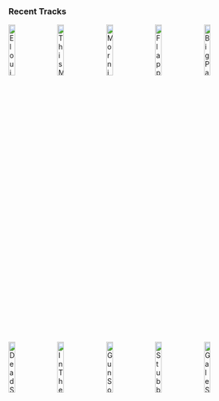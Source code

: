 ### Recent Tracks
[<img src='https://lastfm.freetls.fastly.net/i/u/300x300/ae95e86980e844d7c4172276a8acebd7.png' width='16%' height='16%' alt='Elouise'>](https://www.last.fm/music/the%2blumineers/_/elouise)&nbsp;&nbsp;&nbsp;&nbsp;[<img src='https://lastfm.freetls.fastly.net/i/u/300x300/911157b97b3b7d9c045152edcbe6b7ed.png' width='16%' height='16%' alt='This Must be the Place (Naïve Melody)'>](https://www.last.fm/music/the%2blumineers/_/this%2bmust%2bbe%2bthe%2bplace%2b%2528na%25c3%25afve%2bmelody%2529)&nbsp;&nbsp;&nbsp;&nbsp;[<img src='https://lastfm.freetls.fastly.net/i/u/300x300/d729c74038524c40b775b11d3a51855d.png' width='16%' height='16%' alt='Morning Song'>](https://www.last.fm/music/the%2blumineers/_/morning%2bsong)&nbsp;&nbsp;&nbsp;&nbsp;[<img src='https://lastfm.freetls.fastly.net/i/u/300x300/d729c74038524c40b775b11d3a51855d.png' width='16%' height='16%' alt='Flapper Girl'>](https://www.last.fm/music/the%2blumineers/_/flapper%2bgirl)&nbsp;&nbsp;&nbsp;&nbsp;[<img src='https://lastfm.freetls.fastly.net/i/u/300x300/d729c74038524c40b775b11d3a51855d.png' width='16%' height='16%' alt='Big Parade'>](https://www.last.fm/music/the%2blumineers/_/big%2bparade)&nbsp;&nbsp;&nbsp;&nbsp;<br>[<img src='https://lastfm.freetls.fastly.net/i/u/300x300/d729c74038524c40b775b11d3a51855d.png' width='16%' height='16%' alt='Dead Sea'>](https://www.last.fm/music/the%2blumineers/_/dead%2bsea)&nbsp;&nbsp;&nbsp;&nbsp;[<img src='https://lastfm.freetls.fastly.net/i/u/300x300/ea77f864eff0a4283fa30b8edade7ddb.png' width='16%' height='16%' alt='In The Light'>](https://www.last.fm/music/the%2blumineers/_/in%2bthe%2blight)&nbsp;&nbsp;&nbsp;&nbsp;[<img src='https://lastfm.freetls.fastly.net/i/u/300x300/ea77f864eff0a4283fa30b8edade7ddb.png' width='16%' height='16%' alt='Gun Song'>](https://www.last.fm/music/the%2blumineers/_/gun%2bsong)&nbsp;&nbsp;&nbsp;&nbsp;[<img src='https://lastfm.freetls.fastly.net/i/u/300x300/d729c74038524c40b775b11d3a51855d.png' width='16%' height='16%' alt='Stubborn Love'>](https://www.last.fm/music/the%2blumineers/_/stubborn%2blove)&nbsp;&nbsp;&nbsp;&nbsp;[<img src='https://lastfm.freetls.fastly.net/i/u/300x300/ea77f864eff0a4283fa30b8edade7ddb.png' width='16%' height='16%' alt='Gale Song'>](https://www.last.fm/music/the%2blumineers/_/gale%2bsong)&nbsp;&nbsp;&nbsp;&nbsp;<br>